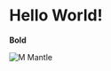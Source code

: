 # Hello World!
__Bold__

![M Mantle](https://img1.wsimg.com/isteam/ip/48293515-44e8-4914-a7a8-bb631d257974/c22f6400-3dd7-48db-b91f-f264be5eaa0e.png)

